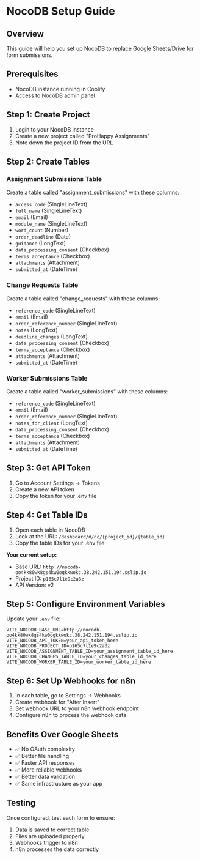 # NocoDB Setup Guide

## Overview
This guide will help you set up NocoDB to replace Google Sheets/Drive for form submissions.

## Prerequisites
- NocoDB instance running in Coolify
- Access to NocoDB admin panel

## Step 1: Create Project
1. Login to your NocoDB instance
2. Create a new project called "ProHappy Assignments"
3. Note down the project ID from the URL

## Step 2: Create Tables

### Assignment Submissions Table
Create a table called "assignment_submissions" with these columns:
- `access_code` (SingleLineText)
- `full_name` (SingleLineText)
- `email` (Email)
- `module_name` (SingleLineText)
- `word_count` (Number)
- `order_deadline` (Date)
- `guidance` (LongText)
- `data_processing_consent` (Checkbox)
- `terms_acceptance` (Checkbox)
- `attachments` (Attachment)
- `submitted_at` (DateTime)

### Change Requests Table
Create a table called "change_requests" with these columns:
- `reference_code` (SingleLineText)
- `email` (Email)
- `order_reference_number` (SingleLineText)
- `notes` (LongText)
- `deadline_changes` (LongText)
- `data_processing_consent` (Checkbox)
- `terms_acceptance` (Checkbox)
- `attachments` (Attachment)
- `submitted_at` (DateTime)

### Worker Submissions Table
Create a table called "worker_submissions" with these columns:
- `reference_code` (SingleLineText)
- `email` (Email)
- `order_reference_number` (SingleLineText)
- `notes_for_client` (LongText)
- `data_processing_consent` (Checkbox)
- `terms_acceptance` (Checkbox)
- `attachments` (Attachment)
- `submitted_at` (DateTime)

## Step 3: Get API Token
1. Go to Account Settings → Tokens
2. Create a new API token
3. Copy the token for your .env file

## Step 4: Get Table IDs
1. Open each table in NocoDB
2. Look at the URL: `/dashboard/#/nc/{project_id}/{table_id}`
3. Copy the table IDs for your .env file

**Your current setup:**
- Base URL: `http://nocodb-oo4kk80wk8gs4kw0ogkkwokc.38.242.151.194.sslip.io`
- Project ID: `p165c7l1e9c2a3z`
- API Version: v2

## Step 5: Configure Environment Variables
Update your `.env` file:
```env
VITE_NOCODB_BASE_URL=http://nocodb-oo4kk80wk8gs4kw0ogkkwokc.38.242.151.194.sslip.io
VITE_NOCODB_API_TOKEN=your_api_token_here
VITE_NOCODB_PROJECT_ID=p165c7l1e9c2a3z
VITE_NOCODB_ASSIGNMENT_TABLE_ID=your_assignment_table_id_here
VITE_NOCODB_CHANGES_TABLE_ID=your_changes_table_id_here
VITE_NOCODB_WORKER_TABLE_ID=your_worker_table_id_here
```

## Step 6: Set Up Webhooks for n8n
1. In each table, go to Settings → Webhooks
2. Create webhook for "After Insert"
3. Set webhook URL to your n8n webhook endpoint
4. Configure n8n to process the webhook data

## Benefits Over Google Sheets
- ✅ No OAuth complexity
- ✅ Better file handling
- ✅ Faster API responses
- ✅ More reliable webhooks
- ✅ Better data validation
- ✅ Same infrastructure as your app

## Testing
Once configured, test each form to ensure:
1. Data is saved to correct table
2. Files are uploaded properly
3. Webhooks trigger to n8n
4. n8n processes the data correctly
